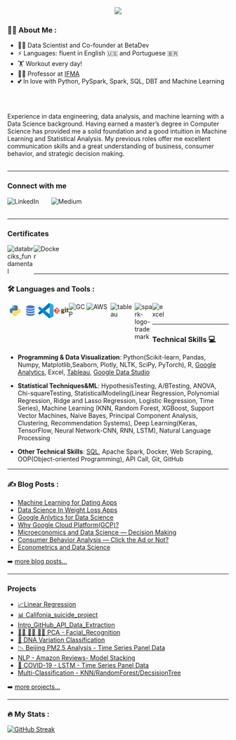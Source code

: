 

<div id="header" align="center">
  <img src="https://media1.tenor.com/m/Ug6cbVA1ZsMAAAAd/developer.gif" width="100"/>
</div>




### :woman_technologist: About Me :

- :technologist: Data Scientist and Co-founder at BetaDev
- ⚡ Languages: fluent in English 🇺🇸 and Portuguese 🇧🇷
- 🏋️ Workout every day!
- :technologist: Professor at [IFMA](https://portal.ifma.edu.br)
- :two_hearts: In love with Python, PySpark, Spark, SQL, DBT and Machine Learning

<br />
<br />

Experience in data engineering, data analysis, and machine learning with a Data Science background. Having earned a master’s degree in Computer Science has provided me a solid foundation and a good intuition in Machine Learning and Statistical Analysis. My previous roles offer me excellent communication skills and a great understanding of business, consumer behavior, and strategic decision making.
<br />
<br />

---

### Connect with me

[<img align="left" alt="LinkedIn" width="100" src="https://github.com/melanieshi0120/melanieshi0120/blob/master/linkedin.ico" />]( http://www.linkedin.com/in/marcelo-monier-jr-ba422944)
[<img align="left" alt="Medium" width="100" src="https://github.com/melanieshi0120/melanieshi0120/blob/master/medium.ico" />](https://medium.com/@marcelomonierdeveloper)
<br />
<br />

---

### Certificates

[<img align="left" alt="databrciks_fundamental" width="60" src="https://templates.images.credential.net/16509948849242752807044385742422.png" />](https://credentials.databricks.com/91c0c105-98ad-4a81-9b06-26552b157cd7)

[<img align="left" alt="Docker" width="60" src="https://api.badgr.io/public/assertions/SpUKlcOuSESxFUoS4VlSzA/image" />](https://badgr.com/public/assertions/SpUKlcOuSESxFUoS4VlSzA?identity__email=marcelomonierdeveloper@gmail.com)


<br>
<br />
<br />

---

### :hammer_and_wrench: Languages and Tools :

<img align="left" alt="Python" width="35" src="https://raw.githubusercontent.com/github/explore/80688e429a7d4ef2fca1e82350fe8e3517d3494d/topics/python/python.png" />
<img align="left" alt="SQL" width="35" src="https://raw.githubusercontent.com/github/explore/80688e429a7d4ef2fca1e82350fe8e3517d3494d/topics/sql/sql.png" />
<img align="left" alt="Visual Studio Code" width="35" src="https://raw.githubusercontent.com/github/explore/80688e429a7d4ef2fca1e82350fe8e3517d3494d/topics/visual-studio-code/visual-studio-code.png" /> 
<img align="left" alt="Git" width="35" src="https://raw.githubusercontent.com/github/explore/80688e429a7d4ef2fca1e82350fe8e3517d3494d/topics/git/git.png" />
<img align="left" alt="GCP" width="40" src="https://github.com/melanieshi0120/melanieshi0120/blob/master/images/GCP_LOG.png" />
<img align="left" alt="AWS" width="55" src="https://github.com/melanieshi0120/melanieshi0120/blob/master/images/AWS.jpeg" />
<img align="left" alt="tableau" width="55" src="https://github.com/melanieshi0120/melanieshi0120/blob/master/images/tableau.png" />
<img align="left" alt="spark-logo-trademark" width="40" src="https://github.com/melanieshi0120/melanieshi0120/blob/master/images/spark-logo-trademark.png" />
<img align="left" alt="excel" class="center" width="30" src="https://github.com/melanieshi0120/melanieshi0120/blob/master/images/excel.png" />

<br />
<br />

---
### Technical Skills 💻

- **Programming & Data Visualization**: 
Python(Scikit-learn, Pandas, Numpy, Matplotlib,Seaborn, Plotly, NLTK, SciPy, PyTorch), R, [Google Analytics](https://skillshop.exceedlms.com/student/award/58191870?referer=https%3A%2F%2Fskillshop.exceedlms.com%2Fstudent%2Fpath%2F2938%3Fuse_local%3Dtrue), Excel, [Tableau](https://udemy-certificate.s3.amazonaws.com/pdf/UC-D2VM8PS0.pdf), [Google Data Studio](https://datastudio.google.com/reporting/4ee545c3-090d-4c42-882e-a66c415d9b6e)

- **Statistical Techniques&ML**:
HypothesisTesting, A/BTesting, ANOVA, Chi-squareTesting, StatisticalModeling(Linear Regression, Polynomial Regression, Ridge and Lasso Regression, Logistic Regression, Time Series), Machine Learning (KNN, Random Forest, XGBoost, Support Vector Machines, Naive Bayes, Principal Component Analysis, Clustering, Recommendation Systems), Deep Learning(Keras, TensorFlow, Neural Network-CNN, RNN, LSTM), Natural Language Processing

- **Other Technical Skills**: [SQL](https://udemy-certificate.s3.amazonaws.com/pdf/UC-a9c0dd81-97ed-4b18-9fc7-26eb592f644a.pdf), Apache Spark, Docker, Web Scraping, OOP(Object-oriented Programming), API Call, Git, GitHub
---
### :writing_hand: Blog Posts :

- [Machine Learning for Dating Apps](https://medium.com/swlh/machine-learning-for-dating-apps-b02a6b1cee61)
- [Data Science In Weight Loss Apps](https://melaniesoek0120.medium.com/data-science-in-weight-loss-apps-3658b6e81054)
- [Google Anlytics for Data Science](https://melaniesoek0120.medium.com/google-anlytics-for-data-science-ef6854622137)
- [Why Google Cloud Platform(GCP)?](https://melaniesoek0120.medium.com/why-google-cloud-platform-gcp-380347730186)
- [Microeconomics and Data Science — Decision Making](https://medium.com/analytics-vidhya/microeconomics-and-data-science-f8f1cf49c9ee)
- [Consumer Behavior Analysis — Click the Ad or Not?](https://medium.com/swlh/consumer-behavior-analysis-click-or-not-6092491a89a2)
- [Econometrics and Data Science](https://melaniesoek0120.medium.com/econometrics-and-data-science-37a9580b56d1)


➡️ [more blog posts...](https://melaniesoek0120.medium.com/)

---
### Projects
- [📈Linear Regression](https://github.com/melanieshi0120/Agriculture_Project)
- [📊 Califonia_suicide_project](https://github.com/melanieshi0120/Califonia_suicide_project)
- [Intro_GitHub_API_Data_Extraction](https://github.com/melanieshi0120/Intro_GitHub_API_Data_Extraction)
- [🧒🏻 👦🏻 👧🏻 PCA - Facial_Recognition](https://github.com/melanieshi0120/Principal_Component_Analysis-PCA-_Facial_Recognition)
- [🧬 DNA Variation Classification](https://github.com/melanieshi0120/DNA_project)
- [📉 Beijing PM2.5 Analysis - Time Series Panel Data](https://github.com/melanieshi0120/DKHS)
- [NLP - Amazon Reviews- Model Stacking](https://github.com/melanieshi0120/NLP_Analysis_Amazon_Reviews)
- [🦠 COVID-19 - LSTM - Time Series Panel Data](https://github.com/melanieshi0120/COVID-19_global_time_series_panel_data)
- [Multi-Classification - KNN/RandomForest/DecsisionTree](https://github.com/melanieshi0120/Pump-it-Up-Data-Mining-the-Water-Table)

➡️ [more projects...](https://github.com/melanieshi0120?tab=repositories)

---
### :fire: My Stats :
[![GitHub Streak](http://github-readme-streak-stats.herokuapp.com?user=melanieshi0120)](https://git.io/streak-stats)
